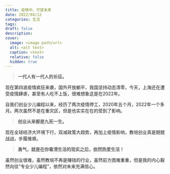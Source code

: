 ```yaml
---
title: 疫情中，守望未来
date: 2022/04/12
categories: 生活
tags: 
draft: false
description: 
cover:
  image: <image path/url>
  alt: <alt text>
  caption: <text>
  relative: false
  hidden: true
---
```

> **一代人有一代人的长征。**

现在第四波疫情疯狂来袭，国外开放躺平，我国坚持动态清零，今天，上海还在遭受疫情肆虐，甚至有人吃不上饭，很难想象这是在2022年。

自我们创业少儿编程以来，经历了两次疫情停工，2020年五个月，2022年一个多月。两次虽然不是在重灾区，但是也实实在在的受到了影响。

> **创业从来都是九死一生。**

现在全球经济大环境下行，双减政策大趋势，再加上疫情影响，教培创业真是兢兢战战，步履维艰。

> **勇气，就是在你看清生活的现实之后，依然热爱生活！**

虽然创业很难，虽然教培不再是赚钱的行业，虽然前方困难重重，但是我的内心毅然向往“专业少儿编程”，依然对未来充满信心。